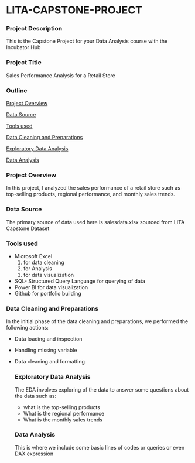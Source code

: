 # LITA-CAPSTONE-PROJECT

### Project Description

This is the Capstone Project for your Data Analysis course with the Incubator Hub

### Project Title

Sales Performance Analysis for a Retail Store

### Outline
[Project Overview](#project-overview)

[Data Source](#data-source)

[Tools used](#tools-used)

[Data Cleaning and Preparations](#data-cleaning-and-preparations)

[Exploratory Data Analysis](#exploratory-data-analysis)

[Data Analysis](#data-analysis)


### Project Overview
In this project, I analyzed the sales performance of a retail store such as top-selling products, regional 
performance, and monthly sales trends.

### Data Source

The primary source of data used here is salesdata.xlsx sourced from  LITA Capstone Dataset

### Tools used

- Microsoft Excel 
  1. for data cleaning
  2.  for Analysis 
  3.  for data visualization
- SQL- Structured Query Language for querying of data
- Power BI for data visualization
- Github for portfolio building

### Data Cleaning and Preparations

  In the initial phase of the data cleaning and preparations, we performed the following actions:
  - Data loading and inspection
  - Handling missing variable
  - Data cleaning and formatting
 
    ### Exploratory Data Analysis
    
    The EDA involves exploring of the data to answer some questions about the data such as:
    - what is the top-selling products
    - What is the regional performance
    - What is the monthly sales trends
   
    ### Data Analysis
    
    This is where we include some basic lines of codes or queries or even DAX expression
